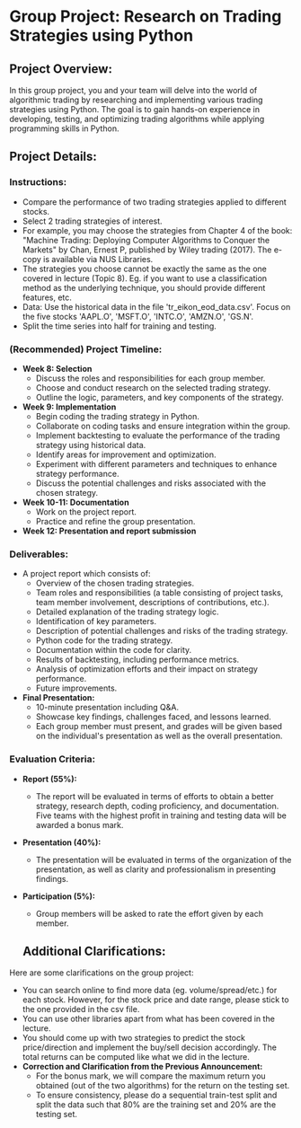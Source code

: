 # Group Project: Research on Trading Strategies using Python

## Project Overview:

In this group project, you and your team will delve into the world of algorithmic trading by researching and implementing various trading strategies using Python. The goal is to gain hands-on experience in developing, testing, and optimizing trading algorithms while applying programming skills in Python.

## Project Details:

### Instructions:
- Compare the performance of two trading strategies applied to different stocks.
- Select 2 trading strategies of interest.
- For example, you may choose the strategies from Chapter 4 of the book: "Machine Trading: Deploying Computer Algorithms to Conquer the Markets" by Chan, Ernest P, published by Wiley trading (2017). The e-copy is available via NUS Libraries.
- The strategies you choose cannot be exactly the same as the one covered in lecture (Topic 8). Eg. if you want to use a classification method as the underlying technique, you should provide different features, etc.
- Data: Use the historical data in the file 'tr_eikon_eod_data.csv'. Focus on the five stocks 'AAPL.O', 'MSFT.O', 'INTC.O', 'AMZN.O', 'GS.N'.
- Split the time series into half for training and testing.

### (Recommended) Project Timeline:
- **Week 8: Selection**
  - Discuss the roles and responsibilities for each group member.
  - Choose and conduct research on the selected trading strategy.
  - Outline the logic, parameters, and key components of the strategy.
- **Week 9: Implementation**
  - Begin coding the trading strategy in Python.
  - Collaborate on coding tasks and ensure integration within the group.
  - Implement backtesting to evaluate the performance of the trading strategy using historical data.
  - Identify areas for improvement and optimization.
  - Experiment with different parameters and techniques to enhance strategy performance.
  - Discuss the potential challenges and risks associated with the chosen strategy.
- **Week 10-11: Documentation**
  - Work on the project report.
  - Practice and refine the group presentation.
- **Week 12: Presentation and report submission**

### Deliverables:
- A project report which consists of:
  - Overview of the chosen trading strategies.
  - Team roles and responsibilities (a table consisting of project tasks, team member involvement, descriptions of contributions, etc.).
  - Detailed explanation of the trading strategy logic.
  - Identification of key parameters.
  - Description of potential challenges and risks of the trading strategy.
  - Python code for the trading strategy.
  - Documentation within the code for clarity.
  - Results of backtesting, including performance metrics.
  - Analysis of optimization efforts and their impact on strategy performance.
  - Future improvements.
- **Final Presentation:**
  - 10-minute presentation including Q&A.
  - Showcase key findings, challenges faced, and lessons learned.
  - Each group member must present, and grades will be given based on the individual's presentation as well as the overall presentation.

### Evaluation Criteria:
- **Report (55%):**
  - The report will be evaluated in terms of efforts to obtain a better strategy, research depth, coding proficiency, and documentation. Five teams with the highest profit in training and testing data will be awarded a bonus mark.
- **Presentation (40%):**
  - The presentation will be evaluated in terms of the organization of the presentation, as well as clarity and professionalism in presenting findings.
- **Participation (5%):**
  - Group members will be asked to rate the effort given by each member.

  
  ## Additional Clarifications:

Here are some clarifications on the group project:

- You can search online to find more data (eg. volume/spread/etc.) for each stock. However, for the stock price and date range, please stick to the one provided in the csv file.
- You can use other libraries apart from what has been covered in the lecture.
- You should come up with two strategies to predict the stock price/direction and implement the buy/sell decision accordingly. The total returns can be computed like what we did in the lecture.
- **Correction and Clarification from the Previous Announcement:**
  - For the bonus mark, we will compare the maximum return you obtained (out of the two algorithms) for the return on the testing set.
  - To ensure consistency, please do a sequential train-test split and split the data such that 80% are the training set and 20% are the testing set.